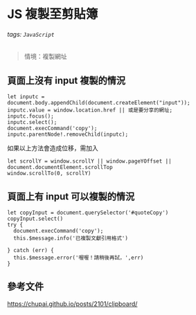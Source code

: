 # JS 複製至剪貼簿

###### tags: `JavaScript`
> 情境：複製網址

## 頁面上沒有 input 複製的情況
```javascript=
let inputc = document.body.appendChild(document.createElement("input"));
inputc.value = window.location.href || 或是要分享的網址;
inputc.focus();
inputc.select();
document.execCommand('copy');
inputc.parentNode!.removeChild(inputc);
```

如果以上方法會造成位移，需加入
```javascript=
let scrollY = window.scrollY || window.pageYOffset || document.documentElement.scrollTop
window.scrollTo(0, scrollY)
```

## 頁面上有 input 可以複製的情況
```javascript=
let copyInput = document.querySelector('#quoteCopy')
copyInput.select()
try {
  document.execCommand('copy');
  this.$message.info('已複製文獻引用格式')

} catch (err) {
  this.$message.error('喔喔！請稍後再試，',err)
}
```

## 參考文件
https://chupai.github.io/posts/2101/clipboard/